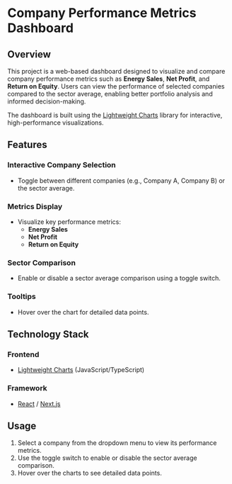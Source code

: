 # Company Performance Metrics Dashboard

## Overview

This project is a web-based dashboard designed to visualize and compare company performance metrics such as **Energy Sales**, **Net Profit**, and **Return on Equity**. Users can view the performance of selected companies compared to the sector average, enabling better portfolio analysis and informed decision-making.

The dashboard is built using the [Lightweight Charts](https://tradingview.github.io/lightweight-charts/) library for interactive, high-performance visualizations.

## Features

### Interactive Company Selection
- Toggle between different companies (e.g., Company A, Company B) or the sector average.

### Metrics Display
- Visualize key performance metrics:
  - **Energy Sales**
  - **Net Profit**
  - **Return on Equity**

### Sector Comparison
- Enable or disable a sector average comparison using a toggle switch.

### Tooltips
- Hover over the chart for detailed data points.



## Technology Stack

### Frontend
- [Lightweight Charts](https://tradingview.github.io/lightweight-charts/) (JavaScript/TypeScript)

### Framework
- [React](https://reactjs.org/) / [Next.js](https://nextjs.org/)

## Usage

1. Select a company from the dropdown menu to view its performance metrics.
2. Use the toggle switch to enable or disable the sector average comparison.
3. Hover over the charts to see detailed data points.

